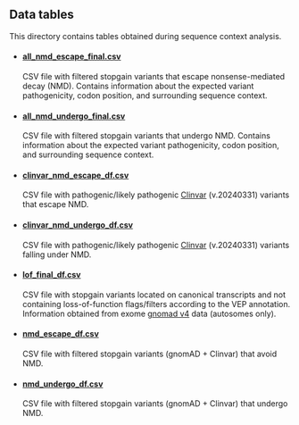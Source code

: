 ## Data tables
This directory contains tables obtained during sequence context analysis.
  
* #### [all_nmd_escape_final.csv](all_nmd_escape_final.csv)
  CSV file with filtered stopgain variants that escape nonsense-mediated decay (NMD). Contains information about the expected variant pathogenicity, codon position, and surrounding sequence context.
    
  
* #### [all_nmd_undergo_final.csv](all_nmd_undergo_final.csv)
  CSV file with filtered stopgain variants that undergo NMD. Contains information about the expected variant pathogenicity, codon position, and surrounding sequence context.
    
    
* #### [clinvar_nmd_escape_df.csv](clinvar_nmd_escape_df.csv)  
  CSV file with pathogenic/likely pathogenic [Clinvar](https://ftp.ncbi.nlm.nih.gov/pub/clinvar/vcf_GRCh38/) (v.20240331) variants that escape NMD.   

    
* #### [clinvar_nmd_undergo_df.csv](clinvar_nmd_undergo_df.csv)  
  CSV file with pathogenic/likely pathogenic [Clinvar](https://ftp.ncbi.nlm.nih.gov/pub/clinvar/vcf_GRCh38/) (v.20240331) variants falling under NMD.    

    
* #### [lof_final_df.csv](lof_final_df.csv)  
  CSV file with stopgain variants located on canonical transcripts and not containing loss-of-function flags/filters according to the VEP annotation. Information obtained from exome [gnomad v4](https://gnomad.broadinstitute.org/downloads#v4) data (autosomes only).  

    
* #### [nmd_escape_df.csv](nmd_escape_df.csv)  
  CSV file with filtered stopgain variants (gnomAD + Clinvar) that avoid NMD.

    
* #### [nmd_undergo_df.csv](nmd_undergo_df.csv)
  CSV file with filtered stopgain variants  (gnomAD + Clinvar) that undergo NMD.

